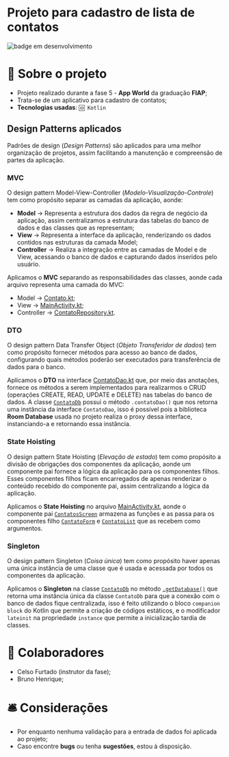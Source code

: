 # Projeto para cadastro de lista de contatos

![badge em desenvolvimento](https://user-images.githubusercontent.com/101880543/205785366-88c0d43a-2dc4-4ad0-a362-6e0b6fb8b089.png)

# 📝 Sobre o projeto

* Projeto realizado durante a fase 5 - **App World** da graduação **FIAP**;
* Trata-se de um aplicativo para cadastro de contatos;
* **Tecnologias usadas**: `🆔 Kotlin`

## Design Patterns aplicados

Padrões de design (*Design Patterns*) são aplicados para uma melhor organização de projetos, assim facilitando a manutenção e compreensão de partes da aplicação.

### MVC
O design pattern Model-View-Controller (*Modelo-Visualização-Controle*) tem como propósito separar as camadas da aplicação, aonde:
* **Model** &rarr; Representa a estrutura dos dados da regra de negócio da aplicação, assim centralizamos a estrutura das tabelas do banco de dados e das classes que as representam;
* **View** &rarr; Representa a interface da aplicação, renderizando os dados contidos nas estruturas da camada Model; 
* **Controller** &rarr; Realiza a integração entre as camadas de Model e de View, acessando o banco de dados e capturando dados inseridos pelo usuário.

Aplicamos o **MVC** separando as responsabilidades das classes, aonde cada arquivo representa uma camada do MVC:
* Model &rarr; <a href="https://github.com/bhS1lva/Projeto-Android-Design-Patterns/blob/main/app/src/main/java/br/com/bh/dadoslocais/model/Contato.kt">Contato.kt</a>;
* View &rarr; <a href="https://github.com/bhS1lva/Projeto-Android-Design-Patterns/blob/main/app/src/main/java/br/com/bh/dadoslocais/MainActivity.kt">MainActivity.kt</a>;
* Controller &rarr; <a href="https://github.com/bhS1lva/Projeto-Android-Design-Patterns/blob/main/app/src/main/java/br/com/bh/dadoslocais/database/repository/ContatoRepository.kt">ContatoRepository.kt</a>.

### DTO
O design pattern Data Transfer Object (*Objeto Transferidor de dados*) tem como propósito fornecer métodos para acesso ao banco de dados, configurando quais métodos poderão ser executados para
transferência de dados para o banco.

Aplicamos o **DTO** na interface <a href="https://github.com/bhS1lva/Projeto-Android-Design-Patterns/blob/main/app/src/main/java/br/com/bh/dadoslocais/database/dao/ContatoDao.kt">ContatoDao.kt</a>
que, por meio das anotações, fornece os métodos a serem implementados para realizarmos o CRUD (operações CREATE, READ, UPDATE e DELETE) nas tabelas do banco de dados. A classe 
<a href="https://github.com/bhS1lva/Projeto-Android-Design-Patterns/blob/main/app/src/main/java/br/com/bh/dadoslocais/database/dao/ContatoDb.kt">`ContatoDb`</a> possui o método `.contatoDao()` que
nos retorna uma instância da interface `ContatoDao`, isso é possível pois a biblioteca **Room Database** usada no projeto realiza o proxy dessa interface, instanciando-a e retornando essa instância.

### State Hoisting
O design pattern State Hoisting (*Elevação de estado*) tem como propósito a divisão de obrigações dos componentes da aplicação, aonde um componente pai fornece a lógica da aplicação para os componentes filhos. Esses componentes filhos
ficam encarregados de apenas renderizar o conteúdo recebido do componente pai, assim centralizando a lógica da aplicação.

Aplicamos o **State Hoisting** no arquivo <a href="https://github.com/bhS1lva/Projeto-Android-Design-Patterns/blob/main/app/src/main/java/br/com/bh/dadoslocais/MainActivity.kt">MainActivity.kt</a>,
aonde o componente pai
<a href="https://github.com/bhS1lva/Projeto-Android-Design-Patterns/blob/876e8a4a74eb7259139584d10d67c57dfe61a54f/app/src/main/java/br/com/bh/dadoslocais/MainActivity.kt#L65C18-L65C18">`ContatosScreen`</a>
armazena as funções e as passa para os componentes filho
<a href="https://github.com/bhS1lva/Projeto-Android-Design-Patterns/blob/876e8a4a74eb7259139584d10d67c57dfe61a54f/app/src/main/java/br/com/bh/dadoslocais/MainActivity.kt#L114">`ContatoForm`</a> e
<a href="https://github.com/bhS1lva/Projeto-Android-Design-Patterns/blob/876e8a4a74eb7259139584d10d67c57dfe61a54f/app/src/main/java/br/com/bh/dadoslocais/MainActivity.kt#L195">`ContatoList`</a>
que as recebem como argumentos.

### Singleton
O design pattern Singleton (*Coisa única*) tem como propósito haver apenas uma única instância de uma classe que é usada e acessada por todos os componentes da aplicação.

Aplicamos o **Singleton** na classe <a href="https://github.com/bhS1lva/Projeto-Android-Design-Patterns/blob/876e8a4a74eb7259139584d10d67c57dfe61a54f/app/src/main/java/br/com/bh/dadoslocais/database/dao/ContatoDb.kt#L10">`ContatoDb`</a>
no método <a href="https://github.com/bhS1lva/Projeto-Android-Design-Patterns/blob/876e8a4a74eb7259139584d10d67c57dfe61a54f/app/src/main/java/br/com/bh/dadoslocais/database/dao/ContatoDb.kt#L18">`.getDatabase()`</a>
que retorna uma instância única da classe `ContatoDb` para que a conexão com o banco de dados fique centralizada,
isso é feito utilizando o bloco `companion block` do Kotlin que permite a criação de códigos estáticos, e o modificador `lateinit` na propriedade `instance` que permite
a inicialização tardia de classes.


# 👥 Colaboradores

* Celso Furtado (instrutor da fase);
* Bruno Henrique;

# 🛎 Considerações

* Por enquanto nenhuma validação para a entrada de dados foi aplicada ao projeto;
* Caso encontre <strong>bugs</strong> ou tenha <strong>sugestões</strong>, estou à disposição.
